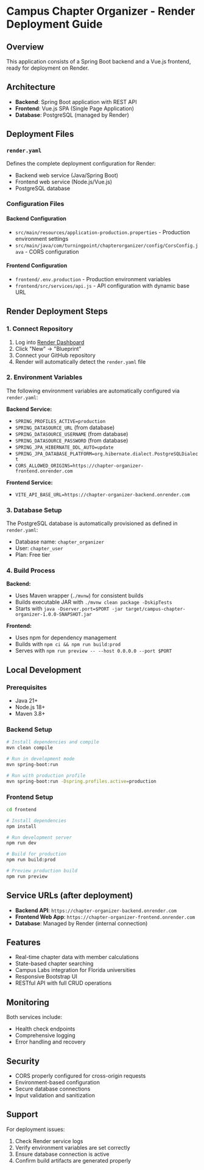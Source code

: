 # Campus Chapter Organizer - Render Deployment Guide

## Overview
This application consists of a Spring Boot backend and a Vue.js frontend, ready for deployment on Render.

## Architecture
- **Backend**: Spring Boot application with REST API
- **Frontend**: Vue.js SPA (Single Page Application)
- **Database**: PostgreSQL (managed by Render)

## Deployment Files

### `render.yaml`
Defines the complete deployment configuration for Render:
- Backend web service (Java/Spring Boot)
- Frontend web service (Node.js/Vue.js)
- PostgreSQL database

### Configuration Files

#### Backend Configuration
- `src/main/resources/application-production.properties` - Production environment settings
- `src/main/java/com/turningpoint/chapterorganizer/config/CorsConfig.java` - CORS configuration

#### Frontend Configuration  
- `frontend/.env.production` - Production environment variables
- `frontend/src/services/api.js` - API configuration with dynamic base URL

## Render Deployment Steps

### 1. Connect Repository
1. Log into [Render Dashboard](https://render.com)
2. Click "New" → "Blueprint"
3. Connect your GitHub repository
4. Render will automatically detect the `render.yaml` file

### 2. Environment Variables
The following environment variables are automatically configured via `render.yaml`:

**Backend Service:**
- `SPRING_PROFILES_ACTIVE=production`
- `SPRING_DATASOURCE_URL` (from database)
- `SPRING_DATASOURCE_USERNAME` (from database)
- `SPRING_DATASOURCE_PASSWORD` (from database)
- `SPRING_JPA_HIBERNATE_DDL_AUTO=update`
- `SPRING_JPA_DATABASE_PLATFORM=org.hibernate.dialect.PostgreSQLDialect`
- `CORS_ALLOWED_ORIGINS=https://chapter-organizer-frontend.onrender.com`

**Frontend Service:**
- `VITE_API_BASE_URL=https://chapter-organizer-backend.onrender.com`

### 3. Database Setup
The PostgreSQL database is automatically provisioned as defined in `render.yaml`:
- Database name: `chapter_organizer`
- User: `chapter_user`
- Plan: Free tier

### 4. Build Process
**Backend:**
- Uses Maven wrapper (`./mvnw`) for consistent builds
- Builds executable JAR with `./mvnw clean package -DskipTests`
- Starts with `java -Dserver.port=$PORT -jar target/campus-chapter-organizer-1.0.0-SNAPSHOT.jar`

**Frontend:**
- Uses npm for dependency management
- Builds with `npm ci && npm run build:prod`
- Serves with `npm run preview -- --host 0.0.0.0 --port $PORT`

## Local Development

### Prerequisites
- Java 21+
- Node.js 18+
- Maven 3.8+

### Backend Setup
```bash
# Install dependencies and compile
mvn clean compile

# Run in development mode
mvn spring-boot:run

# Run with production profile
mvn spring-boot:run -Dspring.profiles.active=production
```

### Frontend Setup
```bash
cd frontend

# Install dependencies
npm install

# Run development server
npm run dev

# Build for production
npm run build:prod

# Preview production build
npm run preview
```

## Service URLs (after deployment)
- **Backend API**: `https://chapter-organizer-backend.onrender.com`
- **Frontend Web App**: `https://chapter-organizer-frontend.onrender.com`
- **Database**: Managed by Render (internal connection)

## Features
- Real-time chapter data with member calculations
- State-based chapter searching
- Campus Labs integration for Florida universities
- Responsive Bootstrap UI
- RESTful API with full CRUD operations

## Monitoring
Both services include:
- Health check endpoints
- Comprehensive logging
- Error handling and recovery

## Security
- CORS properly configured for cross-origin requests
- Environment-based configuration
- Secure database connections
- Input validation and sanitization

## Support
For deployment issues:
1. Check Render service logs
2. Verify environment variables are set correctly
3. Ensure database connection is active
4. Confirm build artifacts are generated properly